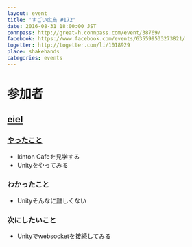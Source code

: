 ```yaml
---
layout: event
title: 'すごい広島 #172'
date: 2016-08-31 18:00:00 JST
connpass: http://great-h.connpass.com/event/38769/
facebook: https://www.facebook.com/events/635599533273821/
togetter: http://togetter.com/li/1018929
place: shakehands
categories: events
---
```


# 参加者

## [eiel](http://eiel.info)

### [やったこと](https://github.com/great-h/great-h.github.io/issues/1836)

* kinton Cafeを見学する
* Unityをやってみる

### わかったこと

* Unityそんなに難しくない

### 次にしたいこと

* Unityでwebsocketを接続してみる
